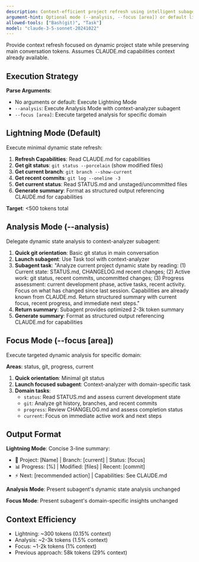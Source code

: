 ```yaml
---
description: Context-efficient project refresh using intelligent subagent delegation
argument-hint: Optional mode (--analysis, --focus [area]) or default lightning refresh
allowed-tools: ["Bash(git)", "Task"]
model: "claude-3-5-sonnet-20241022"
---
```


Provide context refresh focused on dynamic project state while preserving main conversation tokens. Assumes CLAUDE.md capabilities context already available.

## Execution Strategy

**Parse Arguments**:

- No arguments or default: Execute Lightning Mode
- `--analysis`: Execute Analysis Mode with context-analyzer subagent
- `--focus [area]`: Execute targeted analysis for specific domain

## Lightning Mode (Default)

Execute minimal dynamic state refresh:

1. **Refresh Capabilities**: Read CLAUDE.md for capabilities
2. **Get git status**: `git status --porcelain` (show modified files)
3. **Get current branch**: `git branch --show-current`
4. **Get recent commits**: `git log --oneline -3`
5. **Get current status**: Read STATUS.md and unstaged/uncommitted files
6. **Generate summary**: Format as structured output referencing CLAUDE.md for capabilities

**Target**: <500 tokens total

## Analysis Mode (--analysis)

Delegate dynamic state analysis to context-analyzer subagent:

1. **Quick git orientation**: Basic git status in main conversation
2. **Launch subagent**: Use Task tool with context-analyzer
3. **Subagent task**: "Analyze current project dynamic state by reading: (1) Current state: STATUS.md, CHANGELOG.md recent changes; (2) Active work: git status, recent commits, uncommitted changes; (3) Progress assessment: current development phase, active tasks, recent activity. Focus on what has changed since last session. Capabilities are already known from CLAUDE.md. Return structured summary with current focus, recent progress, and immediate next steps."
4. **Return summary**: Subagent provides optimized 2-3k token summary
5. **Generate summary**: Format as structured output referencing CLAUDE.md for capabilities

## Focus Mode (--focus [area])

Execute targeted dynamic analysis for specific domain:

**Areas**: status, git, progress, current

1. **Quick orientation**: Minimal git status
2. **Launch focused subagent**: Context-analyzer with domain-specific task
3. **Domain tasks**:
   - `status`: Read STATUS.md and assess current development state
   - `git`: Analyze git history, branches, and recent commits
   - `progress`: Review CHANGELOG.md and assess completion status
   - `current`: Focus on immediate active work and next steps

## Output Format

**Lightning Mode**: Concise 3-line summary:

- 🌟 Project: [Name] | Branch: [current] | Status: [focus]
- 📊 Progress: [%] | Modified: [files] | Recent: [commit]
- ⚡ Next: [recommended action] | Capabilities: See CLAUDE.md

**Analysis Mode**: Present subagent's dynamic state analysis unchanged

**Focus Mode**: Present subagent's domain-specific insights unchanged

## Context Efficiency

- Lightning: ~300 tokens (0.15% context)
- Analysis: ~2-3k tokens (1.5% context)
- Focus: ~1-2k tokens (1% context)
- Previous approach: 58k tokens (29% context)
